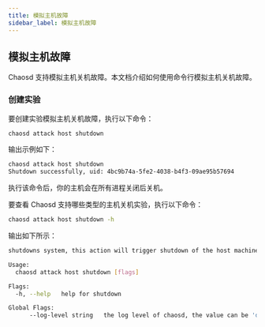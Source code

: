 ```yaml
---
title: 模拟主机故障
sidebar_label: 模拟主机故障
---
```


## 模拟主机故障

Chaosd 支持模拟主机关机故障。本文档介绍如何使用命令行模拟主机关机故障。

### 创建实验

要创建实验模拟主机关机故障，执行以下命令：

```bash
chaosd attack host shutdown
```

输出示例如下：

```bash
chaosd attack host shutdown
Shutdown successfully, uid: 4bc9b74a-5fe2-4038-b4f3-09ae95b57694
```

执行该命令后，你的主机会在所有进程关闭后关机。

要查看 Chaosd 支持哪些类型的主机关机实验，执行以下命令：

```bash
chaosd attack host shutdown -h
```

输出如下所示：

```bash
shutdowns system, this action will trigger shutdown of the host machine

Usage:
  chaosd attack host shutdown [flags]

Flags:
  -h, --help   help for shutdown

Global Flags:
      --log-level string   the log level of chaosd, the value can be 'debug', 'info', 'warn' and 'error'
```
